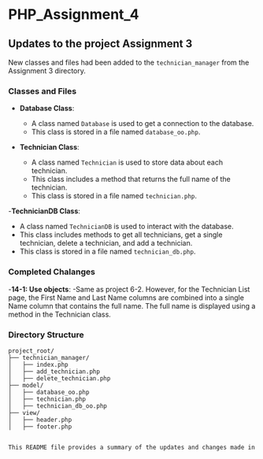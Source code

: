 # PHP_Assignment_4

## Updates to the project Assignment 3

New classes and files had been added to the `technician_manager` from the Assignment 3 directory.

### Classes and Files

- **Database Class**:
  - A class named `Database` is used to get a connection to the database.  
  - This class is stored in a file named `database_oo.php`.  

- **Technician Class**:
  - A class named `Technician` is used to store data about each technician.
  - This class includes a method that returns the full name of the technician.
  - This class is stored in a file named `technician.php`.

-**TechnicianDB Class**:

- A class named `TechnicianDB` is used to interact with the database.
- This class includes methods to get all technicians, get a single technician, delete a technician, and add a technician.
- This class is stored in a file named `technician_db.php`.

### Completed Chalanges

-**14-1: Use objects**:
-Same as project 6-2. However, for the Technician List page, the First Name and Last Name columns are combined into a single Name column that contains the full name. The full name is displayed using a method in the Technician class.

### Directory Structure

``` markdwon
project_root/
├── technician_manager/
│   ├── index.php
│   ├── add_technician.php
│   ├── delete_technician.php
├── model/
│   ├── database_oo.php
│   ├── technician.php
│   ├── technician_db_oo.php
├── view/
│   ├── header.php
│   ├── footer.php
```

``` markdown

This README file provides a summary of the updates and changes made in the project, including the new directory structure and the classes used as per the assignment requests.
```
